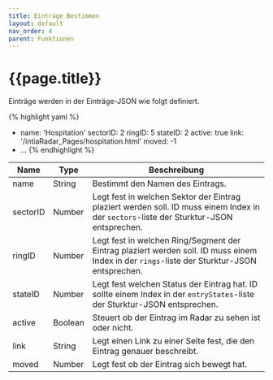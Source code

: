 ```yaml
---
title: Einträge Bestimmen
layout: default
nav_order: 4
parent: Funktionen
---
```


# {{page.title}}

Einträge werden in der Einträge-JSON wie folgt definiert.

{% highlight yaml %}
- name: 'Hospitation'
  sectorID: 2
  ringID: 5
  stateID: 2
  active: true
  link: '/intiaRadar_Pages/hospitation.html'
  moved: -1
- ...
{% endhighlight %}

|   Name   |   Type   | Beschreibung |
| -------- | -------- | ------------ |      
|  name | String  | Bestimmt den Namen des Eintrags. |
|  sectorID | Number  | Legt fest in welchen Sektor der Eintrag plaziert werden soll. ID muss einem Index in der `sectors`-liste der Sturktur-JSON entsprechen. |
|  ringID | Number  | Legt fest in welchen Ring/Segment der Eintrag plaziert werden soll. ID muss einem Index in der `rings`-liste der Sturktur-JSON entsprechen.|
|  stateID | Number  | Legt fest welchen Status der Eintrag hat. ID sollte einem Index in der `entryStates`-liste der Sturktur-JSON entsprechen.  |
|  active | Boolean  | Steuert ob der Eintrag im Radar zu sehen ist oder nicht. |
|  link | String  | Legt einen Link zu einer Seite fest, die den Eintrag genauer beschreibt. |
|  moved | Number  | Legt fest ob der Eintrag sich bewegt hat. |